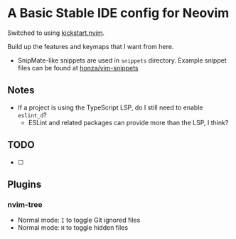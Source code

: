 # A Basic Stable IDE config for Neovim

Switched to using [kickstart.nvim](https://github.com/nvim-lua/kickstart.nvim).

Build up the features and keymaps that I want from here.

- SnipMate-like snippets are used in `snippets` directory. Example snippet files
  can be found at
  [honza/vim-snippets](https://github.com/honza/vim-snippets/tree/master/snippets)

## Notes

- If a project is using the TypeScript LSP, do I still need to enable
  `eslint_d`?
  - ESLint and related packages can provide more than the LSP, I think?

## TODO

- [ ]

## Plugins

### nvim-tree

- Normal mode: `I` to toggle Git ignored files
- Normal mode: `H` to toggle hidden files
